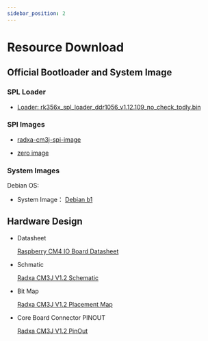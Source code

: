 ```yaml
---
sidebar_position: 2
---
```


# Resource Download

## Official Bootloader and System Image

### SPL Loader

- [Loader: rk356x_spl_loader_ddr1056_v1.12.109_no_check_todly.bin](https://dl.radxa.com/cm3j/images/rk356x_spl_loader_ddr1056_v1.12.109_no_check_todly.bin)

### SPI Images

- [radxa-cm3j-spi-image](https://dl.radxa.com/cm3j/images/radxa-cm3j-rpi-cm4-io_spi.img)

- [zero image](https://dl.radxa.com/cm3j/images/zero.img)

### System Images

Debian OS:

- System Image： [Debian b1](https://github.com/radxa-build/radxa-cm3j-rpi-cm4-io/releases/download/rsdk-b1/radxa-cm3j-rpi-cm4-io_bullseye_xfce_b1.output.img.xz)

## Hardware Design

- Datasheet

  [Raspberry CM4 IO Board Datasheet](https://datasheets.raspberrypi.com/cm4io/cm4io-datasheet.pdf)

- Schmatic

  [Radxa CM3J V1.2 Schematic](https://dl.radxa.com/cm3j/docs/hw/radxa_cm3j_schematic_v1.2_20250115.pdf)

- Bit Map

  [Radxa CM3J V1.2 Placement Map](https://dl.radxa.com/cm3j/docs/hw/radxa_cm3j_components_placement_map_v1.2_20250110.pdf)

- Core Board Connector PINOUT

  [Radxa CM3J V1.2 PinOut](https://dl.radxa.com/cm3j/docs/hw/radxa_cm3j_pinout_v1.2.xlsx)
